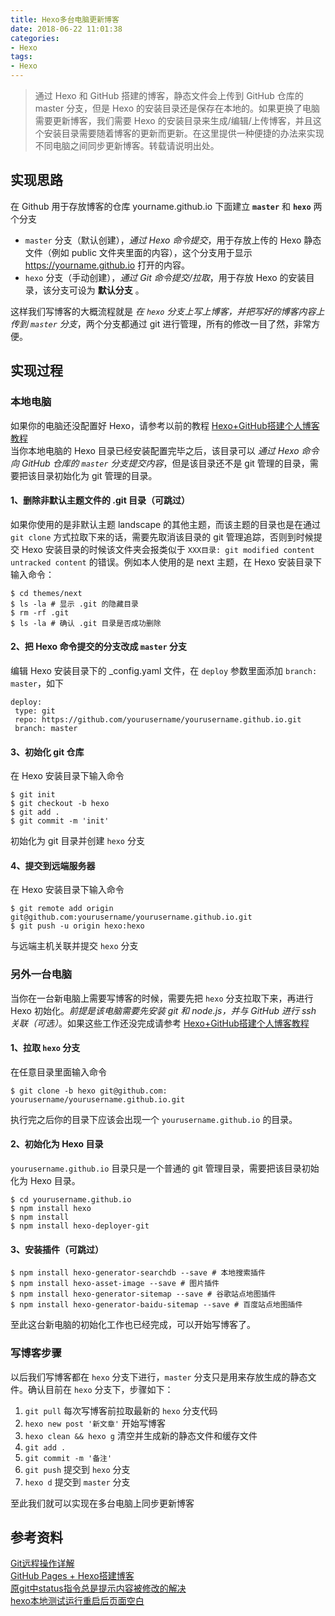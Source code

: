 ```yaml
---
title: Hexo多台电脑更新博客
date: 2018-06-22 11:01:38
categories:
- Hexo
tags:
- Hexo
---
```


> 通过 Hexo 和 GitHub 搭建的博客，静态文件会上传到 GitHub 仓库的 master 分支，但是 Hexo 的安装目录还是保存在本地的。如果更换了电脑需要更新博客，我们需要 Hexo 的安装目录来生成/编辑/上传博客，并且这个安装目录需要随着博客的更新而更新。在这里提供一种便捷的办法来实现不同电脑之间同步更新博客。转载请说明出处。

<!--more-->

## 实现思路
在 Github 用于存放博客的仓库 yourname.github.io 下面建立 **`master`** 和 **`hexo`** 两个分支
 
* `master` 分支（默认创建），*通过 Hexo 命令提交*，用于存放上传的 Hexo 静态文件（例如 public 文件夹里面的内容），这个分支用于显示 https://yourname.github.io 打开的内容。
* `hexo` 分支（手动创建），*通过 Git 命令提交/拉取*，用于存放 Hexo 的安装目录，该分支可设为 **默认分支** 。

这样我们写博客的大概流程就是 *在 `hexo` 分支上写上博客，并把写好的博客内容上传到 `master` 分支*，两个分支都通过 git 进行管理，所有的修改一目了然，非常方便。

## 实现过程

### 本地电脑
如果你的电脑还没配置好 Hexo，请参考以前的教程 [Hexo+GitHub搭建个人博客教程](https://18814122746.github.io/2018/06/13/hexo%E6%90%AD%E5%BB%BA%E4%B8%AA%E4%BA%BA%E5%8D%9A%E5%AE%A2/)  
当你本地电脑的 Hexo 目录已经安装配置完毕之后，该目录可以 *通过 Hexo 命令向 GitHub 仓库的 `master` 分支提交内容*，但是该目录还不是 git 管理的目录，需要把该目录初始化为 git 管理的目录。

#### 1、删除非默认主题文件的 .git 目录（可跳过）
如果你使用的是非默认主题 landscape 的其他主题，而该主题的目录也是在通过 `git clone` 方式拉取下来的话，需要先取消该目录的 git 管理追踪，否则到时候提交 Hexo 安装目录的时候该文件夹会报类似于 `XXX目录: git modified content untracked content` 的错误。例如本人使用的是 next 主题，在 Hexo 安装目录下输入命令：

```
$ cd themes/next
$ ls -la # 显示 .git 的隐藏目录
$ rm -rf .git
$ ls -la # 确认 .git 目录是否成功删除 
```

#### 2、把 Hexo 命令提交的分支改成 `master` 分支
编辑 Hexo 安装目录下的 _config.yaml 文件，在 `deploy` 参数里面添加 `branch: master`，如下

```
deploy:
 type: git
 repo: https://github.com/yourusername/yourusername.github.io.git
 branch: master
```

#### 3、初始化 git 仓库
在 Hexo 安装目录下输入命令

```
$ git init
$ git checkout -b hexo
$ git add .
$ git commit -m 'init'
```

初始化为 git 目录并创建 `hexo` 分支

#### 4、提交到远端服务器
在 Hexo 安装目录下输入命令

```
$ git remote add origin git@github.com:yourusername/yourusername.github.io.git
$ git push -u origin hexo:hexo
```

与远端主机关联并提交 `hexo` 分支

### 另外一台电脑

当你在一台新电脑上需要写博客的时候，需要先把 `hexo` 分支拉取下来，再进行 Hexo 初始化。*前提是该电脑需要先安装 git 和 node.js，并与 GitHub 进行 ssh 关联（可选）*。如果这些工作还没完成请参考 [Hexo+GitHub搭建个人博客教程](https://18814122746.github.io/2018/06/13/hexo%E6%90%AD%E5%BB%BA%E4%B8%AA%E4%BA%BA%E5%8D%9A%E5%AE%A2/)  

#### 1、拉取 `hexo` 分支
在任意目录里面输入命令

```
$ git clone -b hexo git@github.com: yourusername/yourusername.github.io.git
```

执行完之后你的目录下应该会出现一个 `yourusername.github.io` 的目录。

#### 2、初始化为 Hexo 目录
`yourusername.github.io` 目录只是一个普通的 git 管理目录，需要把该目录初始化为 Hexo 目录。

```
$ cd yourusername.github.io
$ npm install hexo
$ npm install
$ npm install hexo-deployer-git
```

#### 3、安装插件（可跳过）

```
$ npm install hexo-generator-searchdb --save # 本地搜索插件
$ npm install hexo-asset-image --save # 图片插件
$ npm install hexo-generator-sitemap --save # 谷歌站点地图插件
$ npm install hexo-generator-baidu-sitemap --save # 百度站点地图插件
```

至此这台新电脑的初始化工作也已经完成，可以开始写博客了。

### 写博客步骤
以后我们写博客都在 `hexo` 分支下进行，`master` 分支只是用来存放生成的静态文件。确认目前在 `hexo` 分支下，步骤如下：

1. `git pull` 每次写博客前拉取最新的 `hexo` 分支代码
2. `hexo new post '新文章'` 开始写博客
3. `hexo clean && hexo g` 清空并生成新的静态文件和缓存文件
4. `git add .`
5. `git commit -m '备注'`
6. `git push` 提交到 `hexo` 分支
7. `hexo d` 提交到 `master` 分支

至此我们就可以实现在多台电脑上同步更新博客

## 参考资料
[Git远程操作详解](http://www.ruanyifeng.com/blog/2014/06/git_remote.html)  
[GitHub Pages + Hexo搭建博客](http://crazymilk.github.io/2015/12/28/GitHub-Pages-Hexo%E6%90%AD%E5%BB%BA%E5%8D%9A%E5%AE%A2/#more)  
[原git中status指令总是提示内容被修改的解决](https://blog.csdn.net/mydo/article/details/51588008)  
[hexo本地测试运行重启后页面空白](https://www.zhihu.com/question/38781463?sort=created)